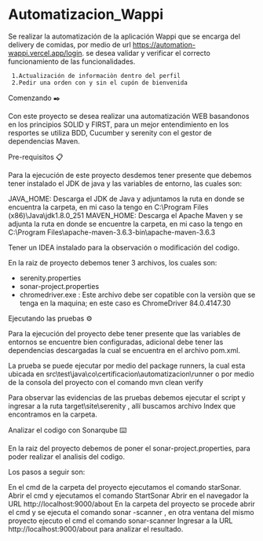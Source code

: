 # Automatizacion_Wappi

Se realizar la automatización de la aplicación Wappi que se encarga del delivery de comidas, por medio de url https://automation-wappi.vercel.app/login. se desea validar y verificar el correcto funcionamiento de las funcionalidades.

     1.Actualización de informaciòn dentro del perfil
     2.Pedir una orden con y sin el cupón de bienvenida


Comenzando ✒️

Con este proyecto se desea realizar una automatización WEB basandonos en los principios SOLID y FIRST, para un mejor entendimiento en los resportes se utiliza BDD, Cucumber y serenity con el gestor de dependencias Maven.

Pre-requisitos 📋

Para la ejecución de este proyecto desdemos tener presente que debemos tener instalado el JDK de java y las variables de entorno, las cuales son:

JAVA_HOME: Descarga el JDK de Java y adjuntamos la ruta en donde se encuentra la carpeta, en mi caso la tengo en C:\Program Files (x86)\Java\jdk1.8.0_251
MAVEN_HOME: Descarga el Apache Maven y se adjunta la ruta en donde se encuentre la carpeta, en mi caso la tengo en C:\Program Files\apache-maven-3.6.3-bin\apache-maven-3.6.3

Tener un IDEA instalado para la observación o modificación del codigo.

En la raiz de proyecto debemos tener 3 archivos, los cuales son:
   - serenity.properties
   - sonar-project.properties
   - chromedriver.exe : Este archivo debe ser copatible con la versiòn que se tenga en la maquina; en este caso  es ChromeDriver 84.0.4147.30

Ejecutando las pruebas ⚙️

Para la ejecución del proyecto debe tener presente que las variables de entornos se encuentre bien configuradas, adicional debe tener las dependencias descargadas la cual se encuentra en el archivo pom.xml.

La prueba se puede ejecutar por medio del package runners, la cual esta ubicada en src\test\java\co\certificacion\automatizacion\runner o por medio de la consola del proyecto con el comando mvn clean verify

Para observar las evidencias de las pruebas debemos ejecutar el script y ingresar a la ruta target\site\serenity , allí buscamos  archivo Index que encontramos en la carpeta.

Analizar el codigo con Sonarqube ⌨️️

En la raiz del proyecto debemos de poner el sonar-project.properties, para poder realizar el analisis del codigo.

Los pasos a seguir son:

En el cmd de la carpeta del proyecto ejecutamos el comando starSonar.
Abrir el cmd y ejecutamos el comando StartSonar
Abrir en el navegador la URL http://localhost:9000/about
En la carpeta del proyecto se procede abrir el cmd y se ejecuta el comando sonar -scanner , en otra ventana del mismo proyecto ejecuto el cmd el comando sonar-scanner
Ingresar a la URL http://localhost:9000/about para analizar el resultado.
